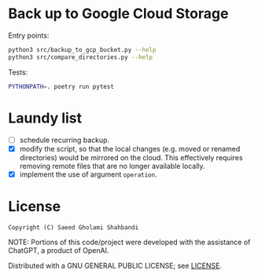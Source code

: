 # Back up to Google Cloud Storage

Entry points:
```bash
python3 src/backup_to_gcp_bucket.py --help
python3 src/compare_directories.py --help
```

Tests:
```bash
PYTHONPATH=. poetry run pytest
```

# Laundy list
* [ ] schedule recurring backup.
* [x] modify the script, so that the local changes (e.g. moved or renamed directories) would be mirrored on the cloud. This effectively requires removing remote files that are no longer available locally.
* [x] implement the use of argument `operation`.

# License
```
Copyright (C) Saeed Gholami Shahbandi
```

NOTE: Portions of this code/project were developed with the assistance of ChatGPT, a product of OpenAI.

Distributed with a GNU GENERAL PUBLIC LICENSE; see [LICENSE](https://github.com/saeedghsh/backup_to_gcp/blob/master/LICENSE).


